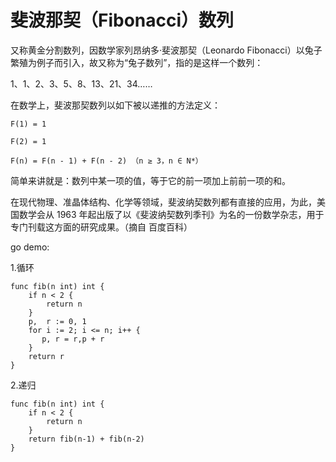# 斐波那契（Fibonacci）数列
又称黄金分割数列，因数学家列昂纳多·斐波那契（Leonardo Fibonacci）以兔子繁殖为例子而引入，故又称为“兔子数列”，指的是这样一个数列：

1、1、2、3、5、8、13、21、34……

在数学上，斐波那契数列以如下被以递推的方法定义：
```
F(1) = 1

F(2) = 1

F(n) = F(n - 1) + F(n - 2) （n ≥ 3，n ∈ N*）
```
简单来讲就是：数列中某一项的值，等于它的前一项加上前前一项的和。

在现代物理、准晶体结构、化学等领域，斐波纳契数列都有直接的应用，为此，美国数学会从 1963 年起出版了以《斐波纳契数列季刊》为名的一份数学杂志，用于专门刊载这方面的研究成果。（摘自 百度百科）

go demo:

1.循环
```
func fib(n int) int {
    if n < 2 {
        return n
    }
    p,  r := 0, 1
    for i := 2; i <= n; i++ {
       p, r = r,p + r
    }
    return r
}
```

2.递归

```
func fib(n int) int {
	if n < 2 {
		return n
	}
	return fib(n-1) + fib(n-2)
}
```
